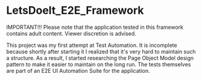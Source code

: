 # LetsDoeIt_E2E_Framework

IMPORTANT!!!
Please note that the application tested in this framework contains adult content. Viewer discretion is advised.

This project was my first attempt at Test Automation. It is incomplete because shortly after starting it I realized that it's very hard to maintain such a structure.
As a result, I started researching the Page Object Model design pattern to make it easier to maintain on the long run.
The tests themselves are part of an E2E UI Automation Suite for the application.
